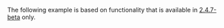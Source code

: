 <InlineAlert variant="info" slots="text" />

The following example is based on functionality that is available in [2.4.7-beta](https://experienceleague.adobe.com/docs/commerce-operations/release/notes/adobe-commerce/2-4-7.html) only.
